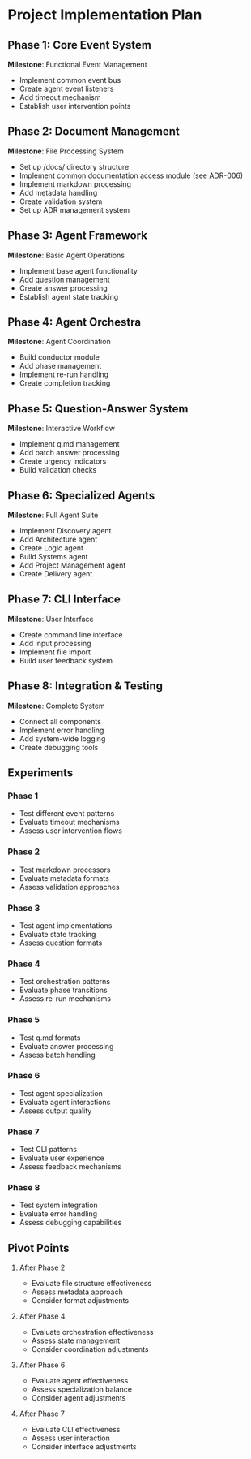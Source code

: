 # Project Implementation Plan

## Phase 1: Core Event System
**Milestone**: Functional Event Management
- Implement common event bus
- Create agent event listeners
- Add timeout mechanism
- Establish user intervention points

## Phase 2: Document Management
**Milestone**: File Processing System
- Set up /docs/ directory structure
- Implement common documentation access module (see [ADR-006](adr/ADR-006-agent-documentation-access.md))
- Implement markdown processing
- Add metadata handling
- Create validation system
- Set up ADR management system

## Phase 3: Agent Framework
**Milestone**: Basic Agent Operations
- Implement base agent functionality
- Add question management
- Create answer processing
- Establish agent state tracking

## Phase 4: Agent Orchestra
**Milestone**: Agent Coordination
- Build conductor module
- Add phase management
- Implement re-run handling
- Create completion tracking

## Phase 5: Question-Answer System
**Milestone**: Interactive Workflow
- Implement q.md management
- Add batch answer processing
- Create urgency indicators
- Build validation checks

## Phase 6: Specialized Agents
**Milestone**: Full Agent Suite
- Implement Discovery agent
- Add Architecture agent
- Create Logic agent
- Build Systems agent
- Add Project Management agent
- Create Delivery agent

## Phase 7: CLI Interface
**Milestone**: User Interface
- Create command line interface
- Add input processing
- Implement file import
- Build user feedback system

## Phase 8: Integration & Testing
**Milestone**: Complete System
- Connect all components
- Implement error handling
- Add system-wide logging
- Create debugging tools

## Experiments

### Phase 1
- Test different event patterns
- Evaluate timeout mechanisms
- Assess user intervention flows

### Phase 2
- Test markdown processors
- Evaluate metadata formats
- Assess validation approaches

### Phase 3
- Test agent implementations
- Evaluate state tracking
- Assess question formats

### Phase 4
- Test orchestration patterns
- Evaluate phase transitions
- Assess re-run mechanisms

### Phase 5
- Test q.md formats
- Evaluate answer processing
- Assess batch handling

### Phase 6
- Test agent specialization
- Evaluate agent interactions
- Assess output quality

### Phase 7
- Test CLI patterns
- Evaluate user experience
- Assess feedback mechanisms

### Phase 8
- Test system integration
- Evaluate error handling
- Assess debugging capabilities

## Pivot Points

1. After Phase 2
   - Evaluate file structure effectiveness
   - Assess metadata approach
   - Consider format adjustments

2. After Phase 4
   - Evaluate orchestration effectiveness
   - Assess state management
   - Consider coordination adjustments

3. After Phase 6
   - Evaluate agent effectiveness
   - Assess specialization balance
   - Consider agent adjustments

4. After Phase 7
   - Evaluate CLI effectiveness
   - Assess user interaction
   - Consider interface adjustments